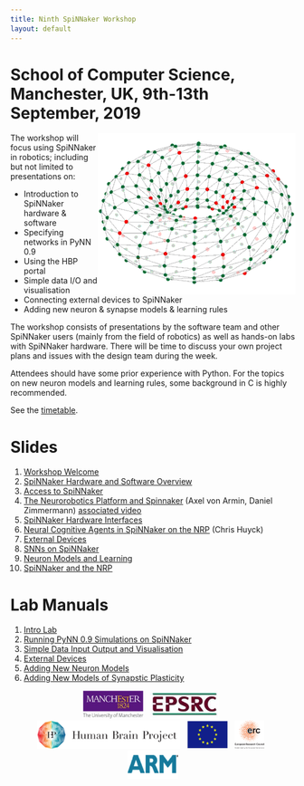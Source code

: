 ```yaml
---
title: Ninth SpiNNaker Workshop
layout: default
---
```


# School of Computer Science, Manchester, UK, 9th-13th September, 2019

<img style="float: right;" src="Rotating_Doughnut_S2.gif">

The workshop will focus using SpiNNaker in robotics; including but not limited to presentations on:

 - Introduction to SpiNNaker hardware & software
 - Specifying networks in PyNN 0.9
 - Using the HBP portal
 - Simple data I/O and visualisation
 - Connecting external devices to SpiNNaker
 - Adding new neuron & synapse models & learning rules

The workshop consists of presentations by the software team and other SpiNNaker users (mainly from the field of robotics) as well as hands-on labs with SpiNNaker hardware. There will be time to discuss your own project plans and issues with the design team during the week.

Attendees should have some prior experience with Python. For the topics on new neuron models and learning rules, some background in C is highly recommended.

See the [timetable](robotics2019.html).

# Slides

1. [Workshop Welcome](https://drive.google.com/open?id=1VDUrzmZ4myPvK9keAcXwe_RFUUX5qpr-)
1. [SpiNNaker Hardware and Software Overview](https://drive.google.com/open?id=1X8nSNux-kKRUyD3KY-BaBqPYjRcnPTNr)
1. [Access to SpiNNaker](https://drive.google.com/open?id=15XWZL-aAIJlN-Ixa_uJuEjxjqnn3yvarXBkWiHcWv_E)
1. [The Neurorobotics Platform and Spinnaker](https://drive.google.com/open?id=1hLl0AGhrjCtmqSo5gldgurIYZbgIJHpw) (Axel von Armin, Daniel Zimmermann) [associated video](https://drive.google.com/open?id=1M9MzKhod42LI13-7vd8nHPP236mx3urg)
1. [SpiNNaker Hardware Interfaces](https://drive.google.com/open?id=1dLlHQqQNB2mBlUU_yavzLKd7X3PrUwKe)
1. [Neural Cognitive Agents in SpiNNaker on the NRP](http://www.cwa.mdx.ac.uk/chris/talks/man09-19/intro.html) (Chris Huyck)
1. [External Devices](https://drive.google.com/open?id=1h_4mbXPbEOpZ92ZU876q7op30libvgSnhJiF7mHOAvM)
1. [SNNs on SpiNNaker](https://drive.google.com/open?id=1Fb41D0udoxGfWWDz_ADRAsswqeW3GZTI7E42ZyeGYjQ)
1. [Neuron Models and Learning](https://drive.google.com/open?id=1YjucTHMAjnLI8fJTyAUE2pyBpaElxgev)
1. [SpiNNaker and the NRP](https://drive.google.com/open?id=1yhynahDRmX9RbCrwfWaPPCYSXXsbtKLiIvDaVM_0cls)

# Lab Manuals

1. [Intro Lab](/spynnaker/5.0.0/IntroLab-PyNN-LabManual.pdf)
1. [Running PyNN 0.9 Simulations on SpiNNaker](/spynnaker/5.0.0/RunningPyNNSimulationsonSpiNNaker-LabManual.pdf)
1. [Simple Data Input Output and Visualisation](/spynnaker/5.0.0/SimpleIO-LabManual.pdf)
1. [External Devices](/spynnaker/5.0.0/ExternalDevices-LabManual.pdf)
1. [Adding New Neuron Models](/spynnaker/5.0.0/NewNeuronModels-LabManual.pdf)
1. [Adding New Models of Synapstic Plasticity](/spynnaker/5.0.0/NewPlasticityRules-LabManual.pdf)

<center>
<img src="UoM.png" height="50">&nbsp;&nbsp;
<img src="EPSRClogo.jpg" height="50">&nbsp;&nbsp;
<img src="HBP_logo.png" height="50">&nbsp;&nbsp;
<img src="EU_flag_yellow_low.jpg" height="50">&nbsp;&nbsp;
<img src="LOGO-ERC.jpg" height="50">&nbsp;&nbsp;
<img src="ARM.png" height="50">
</center>
